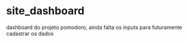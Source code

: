# site_dashboard
dashboard do projeto pomodoro, ainda falta os inputs para futuramente cadastrar os dados
